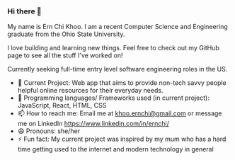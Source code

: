 ### Hi there 👋

My name is Ern Chi Khoo. I am a recent Computer Science and Engineering graduate from the Ohio State University. 

I love building and learning new things. Feel free to check out my GitHub page to see all the stuff I've worked on!

Currently seeking full-time entry level software engineering roles in the US. 

- 🔭 Current Project: Web app that aims to provide non-tech savvy people helpful online resources for their everyday needs.
- 🌱 Programming languages/ Frameworks used (in current project): JavaScript, React, HTML, CSS
- 📫 How to reach me: Email me at khoo.ernchi@gmail.com or message me on LinkedIn https://www.linkedin.com/in/ernchi/
- 😄 Pronouns: she/her
- ⚡ Fun fact: My current project was inspired by my mum who has a hard time getting used to the internet and modern technology in general

<!--
**ernchi/ernchi** is a ✨ _special_ ✨ repository because its `README.md` (this file) appears on your GitHub profile.

Here are some ideas to get you started:

- 🔭 I’m currently working on ...
- 🌱 I’m currently learning ...
- 👯 I’m looking to collaborate on ...
- 🤔 I’m looking for help with ...
- 💬 Ask me about ...
- 📫 How to reach me: ...
- 😄 Pronouns: ...
- ⚡ Fun fact: ...
-->
